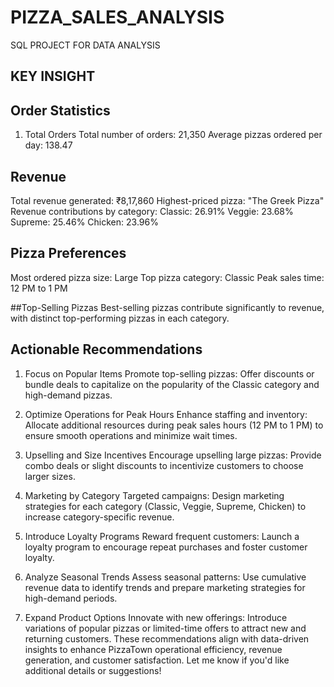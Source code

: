 # PIZZA_SALES_ANALYSIS
SQL PROJECT FOR DATA ANALYSIS

## KEY INSIGHT

## Order Statistics 
1. Total Orders
Total number of orders: 21,350
Average pizzas ordered per day: 138.47

## Revenue
Total revenue generated: ₹8,17,860
Highest-priced pizza: "The Greek Pizza"
Revenue contributions by category:
Classic: 26.91%
Veggie: 23.68%
Supreme: 25.46%
Chicken: 23.96%

## Pizza Preferences
Most ordered pizza size: Large
Top pizza category: Classic
Peak sales time: 12 PM to 1 PM

##Top-Selling Pizzas
Best-selling pizzas contribute significantly to revenue, with distinct top-performing pizzas in each category.

## Actionable Recommendations
1. Focus on Popular Items
Promote top-selling pizzas: Offer discounts or bundle deals to capitalize on the popularity of the Classic category and high-demand pizzas.

2. Optimize Operations for Peak Hours
Enhance staffing and inventory: Allocate additional resources during peak sales hours (12 PM to 1 PM) to ensure smooth operations and minimize wait times.

3. Upselling and Size Incentives
Encourage upselling large pizzas: Provide combo deals or slight discounts to incentivize customers to choose larger sizes.

4. Marketing by Category
Targeted campaigns: Design marketing strategies for each category (Classic, Veggie, Supreme, Chicken) to increase category-specific revenue.

5. Introduce Loyalty Programs
Reward frequent customers: Launch a loyalty program to encourage repeat purchases and foster customer loyalty.

6. Analyze Seasonal Trends
Assess seasonal patterns: Use cumulative revenue data to identify trends and prepare marketing strategies for high-demand periods.

7. Expand Product Options
Innovate with new offerings: Introduce variations of popular pizzas or limited-time offers to attract new and returning customers.
These recommendations align with data-driven insights to enhance PizzaTown operational efficiency, revenue generation, and customer satisfaction. Let me know if you'd like additional details or suggestions!






